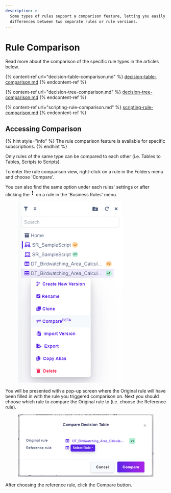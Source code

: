 ```yaml
---
description: >-
  Some types of rules support a comparison feature, letting you easily identify
  differences between two separate rules or rule versions.
---
```


# Rule Comparison

Read more about the comparison of the specific rule types in the articles below.

{% content-ref url="decision-table-comparison.md" %}
[decision-table-comparison.md](decision-table-comparison.md)
{% endcontent-ref %}

{% content-ref url="decision-tree-comparison.md" %}
[decision-tree-comparison.md](decision-tree-comparison.md)
{% endcontent-ref %}

{% content-ref url="scripting-rule-comparison.md" %}
[scripting-rule-comparison.md](scripting-rule-comparison.md)
{% endcontent-ref %}

## Accessing Comparison

{% hint style="info" %}
The rule comparison feature is available for specific subscriptions.
{% endhint %}

Only rules of the same type can be compared to each other (i.e. Tables to Tables, Scripts to Scripts).&#x20;

To enter the rule comparison view, right-click on a rule in the Folders menu and choose 'Compare'.

You can also find the same option under each rules' settings or after clicking the ![](<../../.gitbook/assets/image (270).png>)  on a rule in the 'Business Rules' menu.

<figure><img src="../../.gitbook/assets/image (269).png" alt=""><figcaption></figcaption></figure>

You will be presented with a pop-up screen where the Original rule will have been filled in with the rule you triggered comparison on. Next you should choose which rule to compare the Original rule to (i.e. choose the Reference rule).&#x20;

<figure><img src="../../.gitbook/assets/image (271).png" alt=""><figcaption></figcaption></figure>

After choosing the reference rule, click the Compare button.
